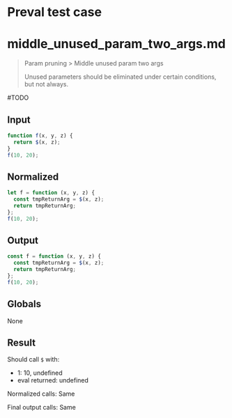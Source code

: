 # Preval test case

# middle_unused_param_two_args.md

> Param pruning > Middle unused param two args
>
> Unused parameters should be eliminated under certain conditions, but not always.

#TODO

## Input

`````js filename=intro
function f(x, y, z) {
  return $(x, z);
}
f(10, 20);
`````

## Normalized

`````js filename=intro
let f = function (x, y, z) {
  const tmpReturnArg = $(x, z);
  return tmpReturnArg;
};
f(10, 20);
`````

## Output

`````js filename=intro
const f = function (x, y, z) {
  const tmpReturnArg = $(x, z);
  return tmpReturnArg;
};
f(10, 20);
`````

## Globals

None

## Result

Should call `$` with:
 - 1: 10, undefined
 - eval returned: undefined

Normalized calls: Same

Final output calls: Same
